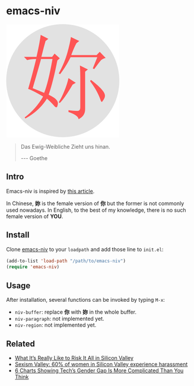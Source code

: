 # emacs-niv

![logo](https://raw.githubusercontent.com/gujiaxi/emacs-niv/master/images/logo.png)

> Das Ewig-Weibliche
> Zieht uns hinan.
>
> --- Goethe

## Intro

Emacs-niv is inspired by [this article](http://jedi.org/blog/archives/004659.html).

In Chinese, **妳** is the female version of **你** but the former is not commonly used nowadays. In English, to the best of my knowledge, there is no such female version of **YOU**.

## Install

Clone [emacs-niv](https://github.com/gujiaxi/emacs-niv) to your `loadpath` and add those line to `init.el`:

``` lisp
(add-to-list 'load-path "/path/to/emacs-niv")
(require 'emacs-niv)
```

## Usage

After installation, several functions can be invoked by typing `M-x`:

- `niv-buffer`: replace **你** with **妳** in the whole buffer.
- `niv-paragraph`: not implemented yet.
- `niv-region`: not implemented yet.

## Related

- [What It’s Really Like to Risk It All in Silicon Valley](http://www.nytimes.com/2016/02/28/upshot/what-its-really-like-to-risk-it-all-in-silicon-valley.html)
- [Sexism Valley: 60% of women in Silicon Valley experience harassment](https://www.theguardian.com/technology/2016/jan/12/silicon-valley-women-harassment-gender-discrimination)
- [6 Charts Showing Tech’s Gender Gap Is More Complicated Than You Think](http://time.com/3758017/ellen-pao-gender-diversity-tech-valley/)
